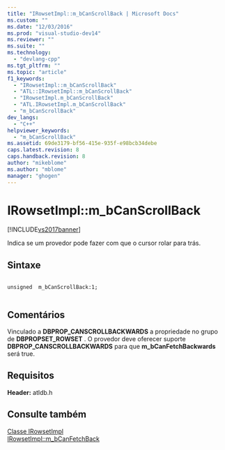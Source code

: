 ```yaml
---
title: "IRowsetImpl::m_bCanScrollBack | Microsoft Docs"
ms.custom: ""
ms.date: "12/03/2016"
ms.prod: "visual-studio-dev14"
ms.reviewer: ""
ms.suite: ""
ms.technology: 
  - "devlang-cpp"
ms.tgt_pltfrm: ""
ms.topic: "article"
f1_keywords: 
  - "IRowsetImpl::m_bCanScrollBack"
  - "ATL::IRowsetImpl::m_bCanScrollBack"
  - "IRowsetImpl.m_bCanScrollBack"
  - "ATL.IRowsetImpl.m_bCanScrollBack"
  - "m_bCanScrollBack"
dev_langs: 
  - "C++"
helpviewer_keywords: 
  - "m_bCanScrollBack"
ms.assetid: 69de3179-bf56-415e-935f-e98bcb34debe
caps.latest.revision: 8
caps.handback.revision: 8
author: "mikeblome"
ms.author: "mblome"
manager: "ghogen"
---
```

# IRowsetImpl::m_bCanScrollBack
[!INCLUDE[vs2017banner](../../assembler/inline/includes/vs2017banner.md)]

Indica se um provedor pode fazer com que o cursor rolar para trás.  
  
## Sintaxe  
  
```  
  
unsigned  m_bCanScrollBack:1;  
  
```  
  
## Comentários  
 Vinculado a **DBPROP\_CANSCROLLBACKWARDS** a propriedade no grupo de **DBPROPSET\_ROWSET** .  O provedor deve oferecer suporte **DBPROP\_CANSCROLLBACKWARDS** para que **m\_bCanFetchBackwards** será true.  
  
## Requisitos  
 **Header:** atldb.h  
  
## Consulte também  
 [Classe IRowsetImpl](../Topic/IRowsetImpl%20Class.md)   
 [IRowsetImpl::m\_bCanFetchBack](../../data/oledb/irowsetimpl-m-bcanfetchback.md)